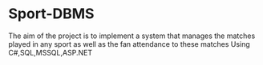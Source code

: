 # Sport-DBMS
The aim of the project is to implement a system that manages the matches played in any sport as well as the fan attendance to these matches Using C#,SQL,MSSQL,ASP.NET 

